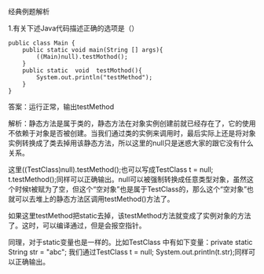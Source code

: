 经典例题解析

1.有关下述Java代码描述正确的选项是（）

    public class Main {
        public static void main(String [] args){
            ((Main)null).testMothod();
        }
        public static  void  testMothod(){
            System.out.println("testMethod");
        }
    }

答案：运行正常，输出testMethod

解析：静态方法是属于类的，静态方法在对象实例创建前就已经存在了，它的使用不依赖于对象是否被创建。当我们通过类的实例来调用时，最后实际上还是将对象实例转换成了类去掉用该静态方法，所以这里的null只是迷惑大家的跟它没有什么关系。

这里((TestClass)null).testMethod();也可以写成TestClass t = null; t.testMethod();同样可以正确输出。null可以被强制转换成任意类型对象，虽然这个时候t被赋为了空，但这个“空对象”也是属于TestClass的，那么这个“空对象”也就可以去堆上的静态方法区调用testMethod()方法了。

如果这里testMethod把static去掉，该testMethod方法就变成了实例对象的方法了。这时，可以编译通过，但是会报空指针。

同理，对于static变量也是一样的。比如TestClass 中有如下变量：private static String str = "abc"; 我们通过TestClass t = null; System.out.println(t.str);同样可以正确输出。

